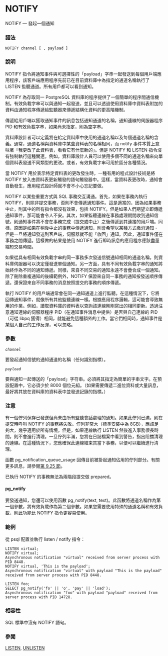 # NOTIFY

NOTIFY — 發起一個通知

### 語法

```text
NOTIFY channel [ , payload ]
```

### 說明

NOTIFY 指令將通知事件與可選擇性的「payload」字串一起發送到每個用戶端應用程序，該客戶端應用程序先前已在目前資料庫中為指定的通道名稱執行了 LISTEN 監聽通道。所有用戶都可以看到通知。

NOTIFY 為存取同一 PostgreSQL 資料庫的程序提供了一個簡單的程序間通信機制。有效負載字串可以與通知一起發送，並且可以透過使用資料庫中資料表附加的資料由通知程序傳遞給監聽器來傳遞結構化資料的更高階機制。

傳遞給用戶端以獲取通知事件的訊息包括通知通道的名稱，通知連線的伺服器程序 PID 和有效負載字串，如果尚未指定，則為空字串。

資料庫設計者可以定義將在給定資料庫中使用的通道名稱以及每個通道名稱的含義。通常，通道名稱與資料庫中某些資料表的名稱相同，而 notify 事件本質上意味著「我更改了此資料表，看看它有什麼新的」。但是 NOTIFY 和 LISTEN 指令沒有強制執行這種關連。例如，資料庫設計人員可以使用多個不同的通道名稱來向單個資料表發送不同類型的更改。或者，有效負載字串可用於區分各種情況。

當 NOTIFY 用於表示特定資料表的更改發生時，一種有用的程式設計技術是將 NOTIFY 放入由資料表更新觸發的語句觸發器中。這樣，當資料表更改時，通知會自動發生，應用程式設計師就不會不小心忘記要做。

NOTIFY 以某些重要方式與 SQL 事務交互溝通。首先，如果在事務內執行 NOTIFY，則除非提交事務，否則不會傳遞通知事件。這是適當的，因為如果事務中止，則其中的所有指令都沒有效果，包括 NOTIFY。但是如果人們期望立即傳遞通知事件，那可能會令人不安。其次，如果監聽連線在事務處理期間收到通知信號，則通知事件將不會在事務完成（提交或中止）之後傳遞到其連接的用戶端。同樣，原因是如果在稍後中止的事務中傳遞通知，則會希望以某種方式撤消通知 - 但是一旦將通知發送到客戶端，伺服器就不能「收回」通知。因此，通知事件僅在事務之間傳遞。這樣做的結果是使用 NOTIFY 進行即時訊息的應用程序應該盡量縮短交易時間。

如果從具有相同有效負載字串的同一事務多次發送信號通知相同的通道名稱，則資料庫伺服器可以決定僅發送單個通知。另一方面，具有不同有效負載字串的通知將始終作為不同的通知傳遞。同樣，來自不同交易的通知永遠不會疊合成一個通知。除了刪除重複通知的後續範例外，NOTIFY 保證來自同一事務的通知按發送順序傳遞。還保證來自不同事務的消息按照提交的事務的順序傳遞。

執行 NOTIFY 的用戶端通常會在同一通知通道上進行監聽。在這種情況下，它將回傳通知事件，就像所有其他監聽連線一樣。根據應用程序邏輯，這可能會導致無用的作業。例如，讀取資料庫的資料表以查詢該連線剛剛寫出的相同更新。透過注意通知連線的伺服器程序 PID（在通知事件消息中提供）是否與自己連線的 PID（可從 libpq 獲得）相同，就能避免這種額外的工作。當它們相同時，通知事件是某個人自己的工作反彈，可以忽略。

### 參數

_`channel`_

要發起通知信號的通知通道的名稱（任何識別指標）。

_`payload`_

要與通知一起傳送的「payload」字符串。必須將其指定為簡單的字串文字。在預設配置中，它必須少於 8000 個位元組。（如果需要傳遞二進位資料或大量訊息，最好將其放在資料庫的資料表中並發送記錄的指標。）

### 注意

有一個佇列保存已發送但尚未由所有監聽會話處理的通知。如果此佇列已滿，則在提交時呼叫 NOTIFY 的事務將失敗。佇列非常大（標準安裝中為 8GB），應該足夠大，幾乎適用於所有情境。但是，如果連線執行 LISTEN 然後進入事務很長時間，則不會進行清理。一旦佇列半滿，您將在日誌檔案中看到警告，指出阻擋清理的連線。在這種情況下，您應確保此連線結束其當下事務，以便可以繼續進行清理。

函數 pg\_notification\_queue\_usage 回傳目前被掛起通知佔用的佇列部分。有關更多訊息，請參閱[第 9.25 節](../../the-sql-language/functions-and-operators/system-information-functions.md)。

已執行 NOTIFY 的事務無法為兩階段提交做 prepared。

#### pg\_notify

要發送通知，您還可以使用函數 pg\_notify\(text, text\)。此函數將通道名稱作為第一個參數，將有效負載作為第二個參數。如果您需要使用特殊的通道名稱和有效負載，則此功能比 NOTIFY 指令更容易使用。

### 範例

從 psql 配置並執行 listen / notify 指令：

```text
LISTEN virtual;
NOTIFY virtual;
Asynchronous notification "virtual" received from server process with PID 8448.
NOTIFY virtual, 'This is the payload';
Asynchronous notification "virtual" with payload "This is the payload" received from server process with PID 8448.

LISTEN foo;
SELECT pg_notify('fo' || 'o', 'pay' || 'load');
Asynchronous notification "foo" with payload "payload" received from server process with PID 14728.
```

### 相容性

SQL 標準中沒有 NOTIFY 語句。

### 參閱

[LISTEN](listen.md), [UNLISTEN](unlisten.md)  


